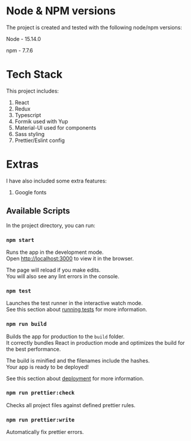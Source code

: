 # Node & NPM versions

The project is created and tested with the following node/npm versions:

Node - 15.14.0

npm - 7.7.6

# Tech Stack

This project includes:

1. React
2. Redux
3. Typescript
4. Formik used with Yup
5. Material-UI used for components
6. Sass styling
7. Prettier/Eslint config

# Extras

I have also included some extra features:

1. Google fonts

## Available Scripts

In the project directory, you can run:

### `npm start`

Runs the app in the development mode.\
Open [http://localhost:3000](http://localhost:3000) to view it in the browser.

The page will reload if you make edits.\
You will also see any lint errors in the console.

### `npm test`

Launches the test runner in the interactive watch mode.\
See this section about [running tests](https://facebook.github.io/create-react-app/docs/running-tests) for more information.

### `npm run build`

Builds the app for production to the `build` folder.\
It correctly bundles React in production mode and optimizes the build for the best performance.

The build is minified and the filenames include the hashes.\
Your app is ready to be deployed!

See this section about [deployment](https://facebook.github.io/create-react-app/docs/deployment) for more information.

### `npm run prettier:check`

Checks all project files against defined prettier rules.

### `npm run prettier:write`

Automatically fix prettier errors.
